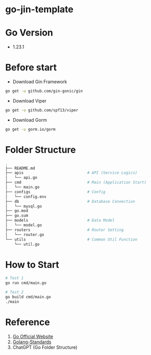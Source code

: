 # go-jin-template

# Go Version  
* 1.23.1  

# Before start  
* Download Gin Framework
```bash
go get -u github.com/gin-gonic/gin
```
* Download Viper  
```bash
go get -u github.com/spf13/viper
```

* Download Gorm
```bash
go get -u gorm.io/gorm
```

# Folder Structure
```bash
.
├── README.md                       
├── apis                            # API (Service Logics)
│   └── api.go
├── cmd                             # Main (Application Start)
│   └── main.go
├── configs                         # Config
│   └── config.env
├── db                              # Database Connection
│   └── mysql.go
├── go.mod
├── go.sum
├── models                          # Data Model
│   └── model.go
├── routers                         # Router Setting
│   └── router.go
└── utils                           # Common Util Function
    └── util.go
```

# How to Start
```bash
# Test 1
go run cmd/main.go

# Test 2
go build cmd/main.go
./main
```

# Reference
1. [Go Official Website](https://go.dev/doc/modules/layout)
2. [Golang-Standards](https://github.com/golang-standards/project-layout)
3. ChatGPT (Go Folder Structure)

